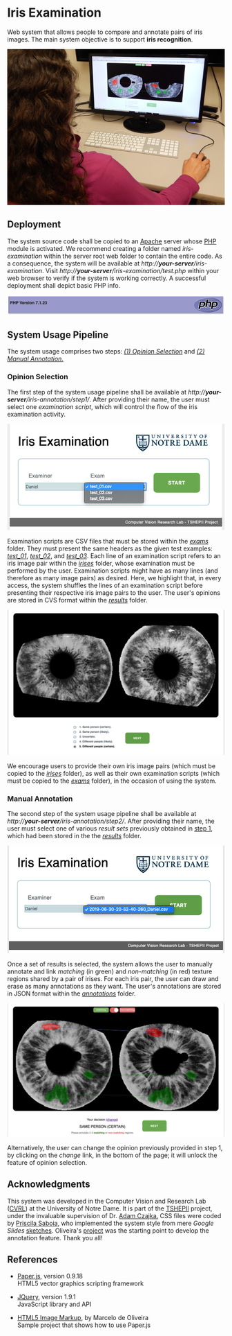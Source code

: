 # Iris Examination
Web system that allows people to compare and annotate pairs of iris images.
The main system objective is to support **iris recognition**.

![Iris examination example.](image_01.png)


## Deployment
The system source code shall be copied to an [Apache](https://httpd.apache.org/) server whose [PHP](https://php.net/) module is activated.
We recommend creating a folder named *iris-examination* within the server root web folder to contain the entire code.
As a consequence, the system will be available at *http://**your-server**/iris-examination*.
Visit *http://**your-server**/iris-examination/test.php* within your web browser to verify if the system is working correctly.
A successful deployment shall depict basic PHP info.

![PHP info example.](image_02.png)


## System Usage Pipeline
The system usage comprises two steps: [*(1) Opinion Selection*](#opinion-selection) and [*(2) Manual Annotation*.](#manual-annotation)

### Opinion Selection
The first step of the system usage pipeline shall be available at *http://**your-server**/iris-annotation/step1/*.
After providing their name, the user must select one *examination script*, which will control the flow of the iris examination activity.

![Examination script selection.](image_03.png)

Examination scripts are CSV files that must be stored within the [*exams*](./exams) folder.
They must present the same headers as the given test examples: [*test_01*](./exams/test_01.csv), [*test_02*](./exams/test_02.csv), and [*test_03*](./exams/test_03.csv).
Each line of an examination script refers to an iris image pair within the [*irises*](./irises) folder, whose examination must be performed by the user.
Examination scripts might have as many lines (and therefore as many image pairs) as desired.
Here, we highlight that, in every access, the system shuffles the lines of an examination script before presenting their respective iris image pairs to the user.
The user's opinions are stored in CVS format within the [*results*](./results) folder.

![Opinion selection screen.](image_04.png)

We encourage users to provide their own iris image pairs (which must be copied to the [*irises*](./irises) folder), as well as their own examination scripts (which must be copied to the [*exams*](./exams) folder), in the occasion of using the system.

### Manual Annotation  
The second step of the system usage pipeline shall be available at *http://**your-server**/iris-annotation/step2/*.
After providing their name, the user must select one of various *result sets* previously obtained in [step 1](#opinion-selection), which had been stored in the the [*results*](./results) folder.

![Result selection.](image_05.png)

Once a set of results is selected, the system allows the user to manually annotate and link *matching* (in green) and *non-matching* (in red) texture regions shared by a pair of irises.
For each iris pair, the user can draw and erase as many annotations as they want.
The user's annotations are stored in JSON format within the [*annotations*](./annotations) folder.

![Manual annotation.](image_06.png)

Alternatively, the user can change the opinion previously provided in step 1, by clicking on the *change* link, in the bottom of the page; it will unlock the feature of opinion selection.


## Acknowledgments
This system was developed in the Computer Vision and Research Lab ([CVRL](https://cvrl.nd.edu/)) at the University of Notre Dame.
It is part of the [TSHEPII](https://danielmoreira.github.io/project/tshepii/) project, under the invaluable supervision of Dr. [Adam Czajka.](https://engineering.nd.edu/profiles/aczajka)
CSS files were coded by [Priscila Saboia](https://github.com/psaboia), who implemented the system style from mere *Google Slides* [sketches](https://docs.google.com/presentation/d/1yW5ovo12eH2bKdYGmbRg3O7Uk88_iMsLL-Ii7T7D0os/edit?usp=sharing). 
Oliveira's [project](https://www.codeproject.com/Articles/801111/Html-Image-Markup) was the starting point to develop the annotation feature.
Thank you all! 


## References
* [Paper.js](http://paperjs.org/), version 0.9.18   
HTML5 vector graphics scripting framework

* [JQuery](https://jquery.org/), version 1.9.1   
JavaScript library and API

* [HTML5 Image Markup](https://www.codeproject.com/Articles/801111/Html-Image-Markup), by Marcelo de Oliveira   
Sample project that shows how to use Paper.js